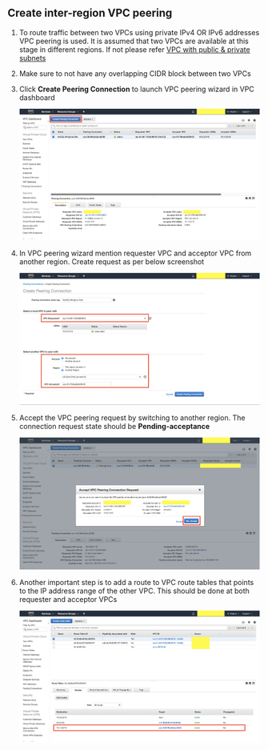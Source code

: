## Create inter-region VPC peering

1. To route traffic between two VPCs using private IPv4 OR IPv6 addresses VPC peering is used. It is assumed that two VPCs are available at this stage in different regions. If not please refer [VPC with public & private subnets](VPC&#32;with&#32;public&#32;&&#32;private&#32;subnets.md)
   
2. Make sure to not have any overlapping CIDR block between two VPCs
   
3. Click **Create Peering Connection** to launch VPC peering wizard in VPC dashboard
   
   ![Create VPC peering](../Resources/Create&#32;VPC&#32;peering.png)

4. In VPC peering wizard mention requester VPC and acceptor VPC from another region. Create request as per below screenshot
   
   ![Peering connection wizard](../Resources/Peering&#32;connection&#32;wizard.png)

5. Accept the VPC peering request by switching to another region. The connection request state should be **Pending-acceptance**
   
   ![VPC peering request](../Resources/VPC&#32;peering&#32;request.png)

6. Another important step is to add a route to VPC route tables that points to the IP address range of the other VPC. This should be done at both requester and acceptor VPCs

   ![VPC peering route table](../Resources/VPC&#32;peering&#32;route&#32;table.png)
